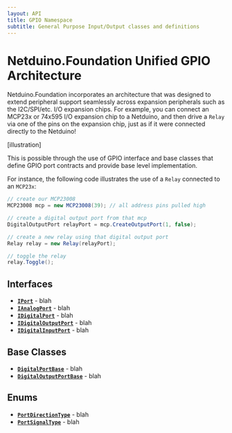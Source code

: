 ```yaml
---
layout: API
title: GPIO Namespace
subtitle: General Purpose Input/Output classes and definitions
---
```


# Netduino.Foundation Unified GPIO Architecture

Netduino.Foundation incorporates an architecture that was designed to extend peripheral support seamlessly across expansion peripherals such as the I2C/SPI/etc. I/O expansion chips. For example, you can connect an MCP23x or 74x595 I/O expansion chip to a Netduino, and then drive a `Relay` via one of the pins on the expansion chip, just as if it were connected directly to the Netduino!

[illustration]

This is possible through the use of GPIO interface and base classes that define GPIO port contracts and provide base level implementation.

For instance, the following code illustrates the use of a `Relay` connected to an `MCP23x`:

```csharp
// create our MCP23008
MCP23008 mcp = new MCP23008(39); // all address pins pulled high

// create a digital output port from that mcp
DigitalOutputPort relayPort = mcp.CreateOutputPort(1, false);

// create a new relay using that digital output port
Relay relay = new Relay(relayPort);

// toggle the relay
relay.Toggle();
```

## Interfaces

* **[`IPort`](/API/GPIO/IPort)** - blah
* **[`IAnalogPort`](/API/GPIO/IAnalogPort)** - blah
* **[`IDigitalPort`](/API/GPIO/IDigitalPort)** - blah
* **[`IDigitalOutputPort`](/API/GPIO/IDigitalOutputPort)** - blah
* **[`IDigitalInputPort`](/API/GPIO/IDigitalInputPort)** - blah

## Base Classes

* **[`DigitalPortBase`](/API/GPIO/DigitalPortBase)** - blah
* **[`DigitalOutputPortBase`](/API/GPIO/DigitalOutputPortBase)** - blah

## Enums

* **[`PortDirectionType`](/API/GPIO/PortDirectionType)** - blah
* **[`PortSignalType`](/API/GPIO/PortSignalType)** - blah
